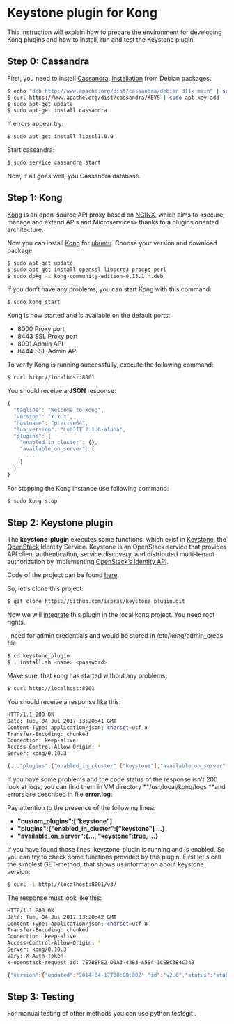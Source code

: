 # Keystone plugin for Kong

This instruction will explain how to prepare the environment for developing Kong plugins and how to install, run and test the Keystone plugin. 

## **Step 0: Cassandra**
 
First, you need to install [Cassandra](http://cassandra.apache.org/). [Installation](http://cassandra.apache.org/download/) from Debian packages:

~~~sh
$ echo "deb http://www.apache.org/dist/cassandra/debian 311x main" | sudo tee -a /etc/apt/sources.list.d/cassandra.sources.list
$ curl https://www.apache.org/dist/cassandra/KEYS | sudo apt-key add -
$ sudo apt-get update
$ sudo apt-get install cassandra
~~~

If errors appear try:

~~~sh
$ sudo apt-get install libssl1.0.0
~~~

Start cassandra:

~~~sh
$ sudo service cassandra start
~~~~

Now, if all goes well, you Cassandra database.

## **Step 1: Kong**

[Kong](https://getkong.org/) is an open-source API proxy based on [NGINX](http://nginx.org/), which aims to «secure, manage and extend APIs and Microservices» thanks to a plugins oriented architecture.
 
Now you can install [Kong](https://konghq.com/install/) for [ubuntu](https://getkong.org/install/ubuntu/). Choose your version and download package.

~~~sh
$ sudo apt-get update
$ sudo apt-get install openssl libpcre3 procps perl
$ sudo dpkg -i kong-community-edition-0.13.1.*.deb
~~~

If you don’t have any problems, you can start Kong with this command:

~~~sh
$ sudo kong start
~~~
 
Kong is now started and is available on the default ports:

* 8000 Proxy port
* 8443 SSL Proxy port
* 8001 Admin API
* 8444 SSL Admin API
 
To verify Kong is running successfully, execute the following command:

~~~sh
$ curl http://localhost:8001
~~~
   
You should receive a **JSON** response:

~~~javascript
{
  "tagline": "Welcome to Kong",
  "version": "x.x.x",
  "hostname": "precise64",
  "lua_version": "LuaJIT 2.1.0-alpha",
  "plugins": {
    "enabled_in_cluster": {},
    "available_on_server": [
      ...
    ]
  }
}
~~~

For stopping the Kong instance use following command:

~~~sh
$ sudo kong stop
~~~ 

## **Step 2: Keystone plugin**

The **keystone-plugin** executes some functions, which exist in [Keystone](https://docs.openstack.org/keystone/latest/), the [OpenStack](https://docs.openstack.org/) Identity Service. Keystone is an OpenStack service that provides API client authentication, service discovery, and distributed multi-tenant authorization by implementing [OpenStack’s Identity API](https://developer.openstack.org/api-ref/identity/v3/).

Code of the project can be found [here](https://github.com/ispras/keystone_plugin).

So, let's clone this project:

~~~sh
$ git clone https://github.com/ispras/keystone_plugin.git
~~~

Now we will [integrate](https://getkong.org/docs/0.11.x/plugin-development/distribution/) this plugin in the local kong project. You need root rights.

<name>, <password> need for admin credentials and would be stored in /etc/kong/admin_creds file

~~~sh
$ cd keystone_plugin
$ . install.sh <name> <password>
~~~

Make sure, that kong has started without any problems:

~~~sh
$ curl http://localhost:8001
~~~

You should receive a response like this:

~~~sh
HTTP/1.1 200 OK
Date: Tue, 04 Jul 2017 13:20:41 GMT
Content-Type: application/json; charset=utf-8
Transfer-Encoding: chunked
Connection: keep-alive
Access-Control-Allow-Origin: *
Server: kong/0.10.3

{..."plugins":{"enabled_in_cluster":["keystone"],"available_on_server":{"syslog":true,"ldap-auth":true,"rate-limiting":true,"correlation-id":true,"jwt":true,"request-termination":true,"galileo":true,"runscope":true,"request-transformer":true,"http-log":true,"loggly":true,"response-transformer":true,"basic-auth":true,"tcp-log":true,"hmac-auth":true,"oauth2":true,"acl":true,"bot-detection":true,"udp-log":true,"cors":true,"file-log":true,"ip-restriction":true,"datadog":true,"request-size-limiting":true,"keystone":true,"aws-lambda":true,"statsd":true,"response-ratelimiting":true,"key-auth":true}}}
~~~

If you have some problems and the code status of the response isn't 200 look at logs, you can find them in VM directory **/usr/local/kong/logs **and errors are described in file **error.log**:

Pay attention to the presence of the following lines:

* **"custom_plugins":["keystone"]**
* **"plugins":{"enabled_in_cluster":["keystone"] ...}**
* **"available_on_server":{..., "keystone":true, ...}**

If you have found those lines, keystone-plugin is running and is enabled. So you can try to check some functions provided by this plugin. First let's call the simplest GET-method, that shows us information about keystone version:

~~~sh
$ curl -i http://localhost:8001/v3/
~~~

The response must look like this:

~~~sh
HTTP/1.1 200 OK
Date: Tue, 04 Jul 2017 13:20:42 GMT
Content-Type: application/json; charset=utf-8
Transfer-Encoding: chunked
Connection: keep-alive
Access-Control-Allow-Origin: *
Server: kong/0.10.3
Vary: X-Auth-Token
x-openstack-request-id: 7E7BEFE2-D0A3-43B3-A584-1CEBC3B4C34B

{"version":{"updated":"2014-04-17T00:00:00Z","id":"v2.0","status":"stable","media-types":[{"base":"application\/json","type":"application\/vnd.openstack.identity-v2.0+json"}],"links":[{"href":"http:\/\/127.0.0.1:35357\/v2.0\/","rel":"self"},{"href":"http:\/\/docs.openstack.org\/","rel":"describedby","type":"text\/html"}]}}
~~~

## **Step 3: Testing**

For manual testing of other methods you can use python testsgit .